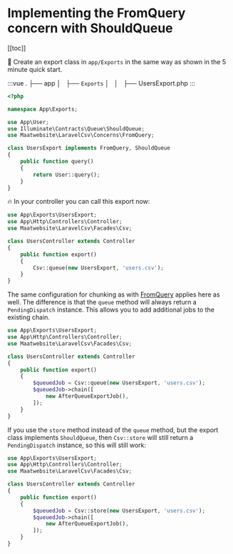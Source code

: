 # Implementing the FromQuery concern with ShouldQueue

[[toc]]

:muscle: Create an export class in `app/Exports` in the same way as shown in the 5 minute quick start.

:::vue
.
├── app
│   ├── `Exports` 
│   │   ├── UsersExport.php
:::

```php
<?php

namespace App\Exports;

use App\User;
use Illuminate\Contracts\Queue\ShouldQueue;
use Maatwebsite\LaravelCsv\Concerns\FromQuery;

class UsersExport implements FromQuery, ShouldQueue
{
    public function query()
    {
        return User::query();
    }
}
```

:fire: In your controller you can call this export now:

```php
use App\Exports\UsersExport;
use App\Http\Controllers\Controller;
use Maatwebsite\LaravelCsv\Facades\Csv;

class UsersController extends Controller 
{
    public function export() 
    {
        Csv::queue(new UsersExport, 'users.csv');
    }
}
```

The same configuration for chunking as with [FromQuery](/1.0/exports/export-from-query.html) applies here as well. The difference is that the `queue` method will always return a `PendingDispatch` instance. 
This allows you to add additional jobs to the existing chain. 

```php
use App\Exports\UsersExport;
use App\Http\Controllers\Controller;
use Maatwebsite\LaravelCsv\Facades\Csv;

class UsersController extends Controller 
{
    public function export() 
    {
        $queuedJob = Csv::queue(new UsersExport, 'users.csv');
        $queuedJob->chain([
            new AfterQueueExportJob(),
        ]);
    }
}
```

If you use the `store` method instead of the `queue` method, but the export class implements `ShouldQueue`,
then `Csv::store` will still return a `PendingDispatch` instance, so this will still work:
```php
use App\Exports\UsersExport;
use App\Http\Controllers\Controller;
use Maatwebsite\LaravelCsv\Facades\Csv;

class UsersController extends Controller 
{
    public function export() 
    {
        $queuedJob = Csv::store(new UsersExport, 'users.csv');
        $queuedJob->chain([
            new AfterQueueExportJob(),
        ]);
    }
}
```